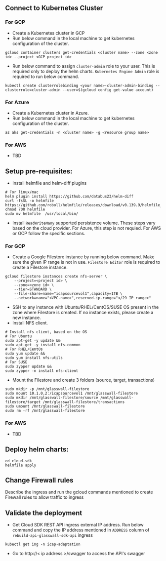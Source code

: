 
## Connect to Kubernetes Cluster
### For GCP
- Create a Kubernetes cluster in GCP
- Run below command in the local machine to get kubernetes configuration of the cluster.
```
gcloud container clusters get-credentials <cluster name> --zone <zone id> --project <GCP project id>
```
- Run below command to assign `cluster-admin` role to your user. This is required only to deploy the helm charts. `Kubernetes Engine Admin` role is required to run below command.
```
kubectl create clusterrolebinding <your name>-cluster-admin-binding --clusterrole=cluster-admin --user=$(gcloud config get-value account)
```

### For Azure
- Create a Kubernetes cluster in Azure.
- Run below command in the local machine to get kubernetes configuration of the cluster.
```
az aks get-credentials -n <cluster name> -g <resource group name>
```
### For AWS
- TBD

## Setup pre-requisites:
- Install helmfile and helm-diff plugins
```
# For linux/mac
helm plugin install https://github.com/databus23/helm-diff
curl -fsSL -o helmfile https://github.com/roboll/helmfile/releases/download/v0.139.9/helmfile_linux_amd64
chmod 700 helmfile 
sudo mv helmfile  /usr/local/bin/
```
- Install `ReadWriteMany` supported persistence volume. These steps vary based on the cloud provider. For Azure, this step is not requied. For AWS or GCP follow the specific sections.

### For GCP
- Create a Google Filestore instance by running below command. Make sure the given IP range is not in use. `Filestore Editor` role is required to create a Filestore instance.
```
gcloud filestore instances create nfs-server \
    --project=<project id> \
    --zone=<zone id> \
    --tier=STANDARD \
    --file-share=name="icapsourcevol1",capacity=1TB \
    --network=name="<VPC-name>",reserved-ip-range="</29 IP range>"
```
- SSH to any instance with Ubuntu/RHEL/CentOS/SUSE OS present in the zone where Filestore is created. If no instance exists, please create a new instance.
- Install NFS client.
```
# Install nfs client, based on the OS
# For Ubuntu
sudo apt-get -y update &&
sudo apt-get -y install nfs-common
# For RHEL/CentOs
sudo yum update &&
sudo yum install nfs-utils
# For SUSE
sudo zypper update &&
sudo zypper -n install nfs-client
```
- Mount the Filestore and create 3 folders (source, target, transactions)

```
sudo mkdir -p /mnt/glasswall-filestore
sudo mount 10.1.0.2:/icapsourcevol1 /mnt/glasswall-filestore
sudo mkdir /mnt/glasswall-filestore/source /mnt/glasswall-filestore/target /mnt/glasswall-filestore/transactions
sudo umount /mnt/glasswall-filestore
sudo rm -rf /mnt/glasswall-filestore
```
### For AWS
- TBD

## Deploy helm charts:
```
cd cloud-sdk
helmfile apply
```
## Change Firewall rules
Describe the ingress and run the gcloud commands mentioned to create Firewall rules to allow traffic to ingress

## Validate the deployment
- Get Cloud SDK REST API ingress external IP address.  Run below command and copy the IP address mentioned in `ADDRESS` column of `rebuild-api-glasswall-sdk-api` ingress
```
kubectl get ing -n icap-adaptation
```
- Go to http://< ip address >/swagger to access the API's swagger

